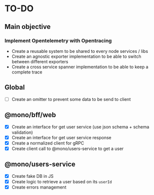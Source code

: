 # TO-DO

## Main objective

### Implement Opentelemetry with Opentracing

- Create a reusable system to be shared to every node services / libs
- Create an agnostic exporter implementation to be able to switch between different exporters
- Create a cross service spanner implementation to be able to keep a complete trace

## Global

- [ ] Create an omitter to prevent some data to be send to client

## @mono/bff/web

- [x] Create an interface for get user service (use json schema + schema validation)
- [x] Create an interface for get user service response
- [x] Create a normalized client for gRPC
- [x] Create client call to @mono/users-service to get a user

## @mono/users-service

- [x] Create fake DB in JS
- [x] Create logic to retrieve a user based on its `userId`
- [x] Create errors management
